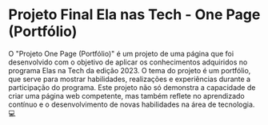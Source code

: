 # Projeto Final Ela nas Tech - One Page (Portfólio)

O "Projeto One Page (Portfólio)" é um projeto de uma página que foi desenvolvido com o objetivo de aplicar os conhecimentos adquiridos no programa Elas na Tech da edição 2023. O tema do projeto é um portfólio, que serve para mostrar habilidades, realizações e experiências durante a participação do programa. Este projeto não só demonstra a capacidade de criar uma página web competente, mas também reflete no aprendizado contínuo e o desenvolvimento de novas habilidades na área de tecnologia. 💻
